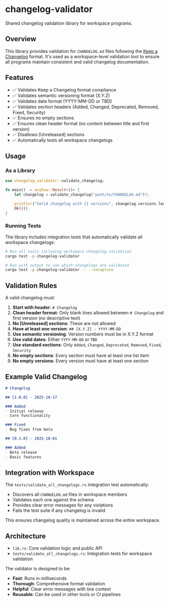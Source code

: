 # changelog-validator

Shared changelog validation library for workspace programs.

## Overview

This library provides validation for `CHANGELOG.md` files following the [Keep a Changelog](https://keepachangelog.com/) format. It's used as a workspace-level validation tool to ensure all programs maintain consistent and valid changelog documentation.

## Features

- ✅ Validates Keep a Changelog format compliance
- ✅ Validates semantic versioning format (X.Y.Z)
- ✅ Validates date format (YYYY-MM-DD or TBD)
- ✅ Validates section headers (Added, Changed, Deprecated, Removed, Fixed, Security)
- ✅ Ensures no empty sections
- ✅ Ensures clean header format (no content between title and first version)
- ✅ Disallows [Unreleased] sections
- ✅ Automatically tests all workspace changelogs

## Usage

### As a Library

```rust
use changelog_validator::validate_changelog;

fn main() -> anyhow::Result<()> {
    let changelog = validate_changelog("path/to/CHANGELOG.md")?;

    println!("Valid changelog with {} versions", changelog.versions.len());
    Ok(())
}
```

### Running Tests

The library includes integration tests that automatically validate all workspace changelogs:

```bash
# Run all tests including workspace changelog validation
cargo test -p changelog-validator

# Run with output to see which changelogs are validated
cargo test -p changelog-validator -- --nocapture
```

## Validation Rules

A valid changelog must:

1. **Start with header**: `# Changelog`
2. **Clean header format**: Only blank lines allowed between `# Changelog` and first version (no descriptive text)
3. **No [Unreleased] sections**: These are not allowed
4. **Have at least one version**: `## [X.Y.Z] - YYYY-MM-DD`
5. **Use semantic versioning**: Version numbers must be in X.Y.Z format
6. **Use valid dates**: Either `YYYY-MM-DD` or `TBD`
7. **Use standard sections**: Only `Added`, `Changed`, `Deprecated`, `Removed`, `Fixed`, `Security`
8. **No empty sections**: Every section must have at least one list item
9. **No empty versions**: Every version must have at least one section

## Example Valid Changelog

```markdown
# Changelog

## [1.0.0] - 2025-10-17

### Added
- Initial release
- Core functionality

### Fixed
- Bug fixes from beta

## [0.1.0] - 2025-10-01

### Added
- Beta release
- Basic features
```

## Integration with Workspace

The `tests/validate_all_changelogs.rs` integration test automatically:
- Discovers all `CHANGELOG.md` files in workspace members
- Validates each one against the schema
- Provides clear error messages for any violations
- Fails the test suite if any changelog is invalid

This ensures changelog quality is maintained across the entire workspace.

## Architecture

- `lib.rs`: Core validation logic and public API
- `tests/validate_all_changelogs.rs`: Integration tests for workspace validation

The validator is designed to be:
- **Fast**: Runs in milliseconds
- **Thorough**: Comprehensive format validation
- **Helpful**: Clear error messages with line context
- **Reusable**: Can be used in other tools or CI pipelines
